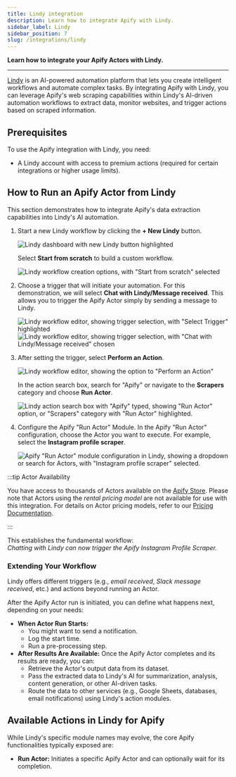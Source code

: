 ```yaml
---
title: Lindy integration
description: Learn how to integrate Apify with Lindy.
sidebar_label: Lindy
sidebar_position: 7
slug: /integrations/lindy
---
```


**Learn how to integrate your Apify Actors with Lindy.**

---

[Lindy](https://www.lindy.ai/) is an AI-powered automation platform that lets you create intelligent workflows and automate complex tasks. By integrating Apify with Lindy, you can leverage Apify's web scraping capabilities within Lindy's AI-driven automation workflows to extract data, monitor websites, and trigger actions based on scraped information.

## Prerequisites

To use the Apify integration with Lindy, you need:

- A Lindy account with access to premium actions (required for certain integrations or higher usage limits).

## How to Run an Apify Actor from Lindy

This section demonstrates how to integrate Apify's data extraction capabilities into Lindy's AI automation.

1. Start a new Lindy workflow by clicking the **+ New Lindy** button.

    ![Lindy dashboard with new Lindy button highlighted](images/lindy/lindy-new-button.png)

    Select **Start from scratch** to build a custom workflow.

    ![Lindy workflow creation options, with "Start from scratch" selected](images/lindy/lindy-scratch.png)


1. Choose a trigger that will initiate your automation. For this demonstration, we will select **Chat with Lindy/Message received**. This allows you to trigger the Apify Actor simply by sending a message to Lindy.

    ![Lindy workflow editor, showing trigger selection, with "Select Trigger" highlighted](images/lindy/lindy-trigger.png)
    ![Lindy workflow editor, showing trigger selection, with "Chat with Lindy/Message received" chosen](images/lindy/lindy-received.png)


1. After setting the trigger, select **Perform an Action**.

    ![Lindy workflow editor, showing the option to "Perform an Action"](images/lindy/lindy-action.png)

    In the action search box, search for "Apify" or navigate to the **Scrapers** category and choose **Run Actor**.

    ![Lindy action search box with "Apify" typed, showing "Run Actor" option, or "Scrapers" category with "Run Actor" highlighted.](images/lindy/lindy-run-actor.png)

1. Configure the Apify "Run Actor" Module. In the Apify "Run Actor" configuration, choose the Actor you want to execute. For example, select the **Instagram profile scraper**.

    ![Apify "Run Actor" module configuration in Lindy, showing a dropdown or search for Actors, with "Instagram profile scraper" selected.](images/lindy/lindy-instagram-actor.png)

:::tip Actor Availability

You have access to thousands of Actors available on the [Apify Store](https://apify.com/store). Please note that Actors using the _rental pricing model_ are not available for use with this integration. For details on Actor pricing models, refer to our [Pricing Documentation](/platform/publishing-and-monetization/publish/monetize#rental-pricing-model).

:::

This establishes the fundamental workflow:<br />
_Chatting with Lindy can now trigger the Apify Instagram Profile Scraper._

### Extending Your Workflow

Lindy offers different triggers (e.g., _email received_, _Slack message received_, etc.) and actions beyond running an Actor.

After the Apify Actor run is initiated, you can define what happens next, depending on your needs:

- **When Actor Run Starts:**
  - You might want to send a notification.
  - Log the start time.
  - Run a pre-processing step.
- **After Results Are Available:** Once the Apify Actor completes and its results are ready, you can:
  - Retrieve the Actor's output data from its dataset.
  - Pass the extracted data to Lindy's AI for summarization, analysis, content generation, or other AI-driven tasks.
  - Route the data to other services (e.g., Google Sheets, databases, email notifications) using Lindy's action modules.

## Available Actions in Lindy for Apify

While Lindy's specific module names may evolve, the core Apify functionalities typically exposed are:

- **Run Actor:** Initiates a specific Apify Actor and can optionally wait for its completion.
